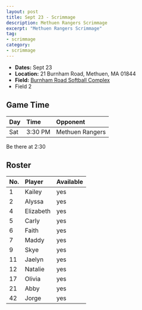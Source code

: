 ```yaml
---
layout: post
title: Sept 23 - Scrimmage
description: Methuen Rangers Scrimmage
excerpt: "Methuen Rangers Scrimmage"
tag:
- scrimmage
category:
- scrimmage
---
```

* **Dates:** Sept 23
* **Location:** 21 Burnham Road, Methuen, MA 01844 
* **Field:** [Burnham Road Softball Complex](https://seanmerrow.github.io/heatgold/fields/methuen)
* Field 2

## Game Time

| Day | Time | Opponent         |
|:----|:-----|:-----------------|
| Sat | 3:30 PM  | Methuen Rangers |

Be there at 2:30

## Roster

|No.|Player|Available|
|:---|:---------|:---|
|1   |Kailey    |yes|
|2   |Alyssa    |yes|
|4   |Elizabeth |yes|
|5   |Carly     |yes|
|6   |Faith     |yes|
|7   |Maddy     |yes|
|9   |Skye      |yes|
|11  |Jaelyn    |yes|
|12  |Natalie   |yes|
|17  |Olivia    |yes|
|21  |Abby      |yes|
|42  |Jorge     |yes|